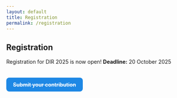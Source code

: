 ```yaml
---
layout: default
title: Registration
permalink: /registration
---
```


## Registration

Registration for DIR 2025 is now open! 
**Deadline:** 20 October 2025

<p style="margin:1.25rem 0;display:inline-block;padding:10px 18px;border-radius:8px;background:#1e88e5;color:#fff;text-decoration:line-through;font-weight:600;">
  Submit your contribution
</p>
